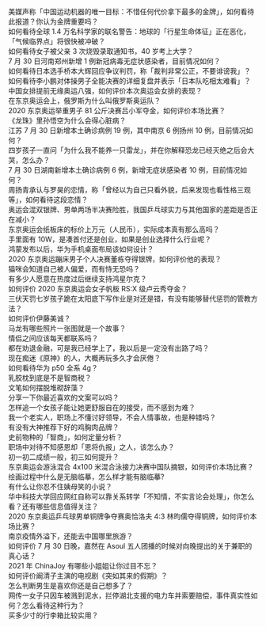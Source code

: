 美媒声称「中国运动机器的唯一目标：不惜任何代价拿下最多的金牌」，如何看待此报道？你认为金牌重要吗？  
如何看待全球 1.4 万名科学家的联名警告：地球的「行星生命体征」正在恶化，「气候临界点」将很快被冲破？  
如何看待女子被父亲 3 次烧毁录取通知书，40 岁考上大学？  
7 月 30 日河南郑州新增 1 例新冠病毒无症状感染者，目前情况如何？  
如何看待日本选手桥本大辉回应争议判罚，称「裁判非常公正，不要诽谤我」？  
如何看待李小鹏对体操男子全能决赛的详细复盘并表示「日本队吃相太难看」？  
中国女排提前无缘奥运八强，如何评价本次奥运会女排的表现？  
在东京奥运会上，俄罗斯为什么叫俄罗斯奥运队？  
2020 东京奥运举重男子 81 公斤决赛吕小军夺金，如何评价本场比赛？  
《龙珠》里孙悟空为什么会得心脏病？  
江苏 7 月 30 日新增本土确诊病例 19 例，其中南京 6 例扬州 10 例，目前情况如何？  
四岁孩子一直问「为什么我不能养一只雷龙」，并在你解释恐龙已经灭绝之后会大哭，怎么办？  
7 月 30 日湖南新增本土确诊病例 6 例，新增无症状感染者 10 例，目前情况如何？  
周扬青承认与罗昊的恋情，称「曾经以为自己只看外貌，后来发现也看性格三观等」，如何看待这段恋情？  
奥运会混双银牌、男单两场半决赛险胜，我国乒乓球实力与其他国家的差距是否正在减小？  
东京奥运会纸板床的标价上万元（人民币），实际成本真有那么高吗？  
手里面有 10W，是凑首付还是创业，如果是创业选择什么行业呢？  
鸿蒙发布以后，华为手机桌面布局该如何设计？  
2020 东京奥运蹦床男子个人决赛董栋夺得银牌，如何评价他的表现？  
猫咪会知道自己被人偏爱，而有恃无恐吗？  
有多少人愿意在热度过后继续支持鸿星尔克？  
如何评价 2020 东京奥运会女子帆板 RS:X 级卢云秀夺金？  
三伏天罚七岁孩子跪在太阳底下写作业是对还是错，有没有能够替代惩罚的管教方法？  
如何评价伊藤美诚？  
马龙有哪些照片一张图就是一个故事？  
情侣之间应该每天都联系吗？  
都在劝退金融，可是我已经学上了，我以后是一定没有出路了吗？  
现在痴迷《原神》的人，大概再玩多久才会厌倦？  
如何看待华为 p50 全系 4g？  
乳胶枕到底是不是智商税？  
文笔如何摆脱堆砌辞藻？  
分享一下你最近喜欢的文案可以吗？  
怎样追一个女孩子能让她更舒服自在的接受，而不感到为难？  
我一个老实人，职场上不懂讨好领导，不会人情事故，也是种错吗？  
有没有大神推荐下好的鸡胸肉品牌？  
史前物种的「智商」，如何定量分析？  
职场中对待不知感恩却「恩将仇报」之人，该怎么办？  
初一初二成绩一般，初三如何提升？  
东京奥运会游泳混合 4x100 米混合泳接力决赛中国队摘银，如何评价本场比赛？  
绘画过程中什么是无脑临摹，怎么样才能有脑临摹?  
有什么让你忍不住姨母笑的小说？  
华中科技大学回应网红自称可以靠关系转学「不知情，不实言论会处理」，你怎么看？还有哪些信息值得关注？  
2020 东京奥运乒乓球男单铜牌争夺赛奥恰洛夫 4:3 林昀儒夺得铜牌，如何评价本场比赛？  
南京疫情外溢下，还能去中国哪里旅游？  
如何评价 7 月 30 日晚，嘉然在 Asoul 五人团播的时候对向晚提出的关于兼职的真心话？  
2021 年 ChinaJoy 有哪些小姐姐让你过目不忘？  
如何评价阚清子主演的电视剧《突如其来的假期》？  
怎么判断男生是喜欢你还是自己想多了？  
网传一女子只因车被溅到泥水，拦停湖北支援的电力车并索要赔偿，事件真实性如何？怎么看待这种行为？  
买多少寸的行李箱比较实用？  
